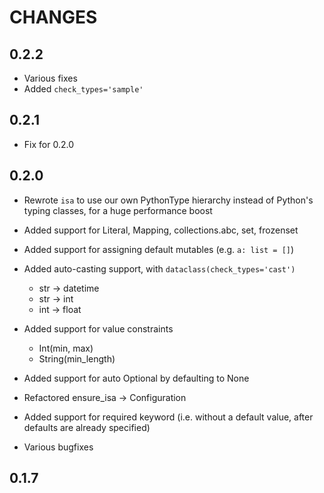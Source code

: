 # CHANGES

## 0.2.2

- Various fixes
- Added `check_types='sample'`

## 0.2.1

- Fix for 0.2.0

## 0.2.0

- Rewrote `isa` to use our own PythonType hierarchy instead of Python's typing classes, for a huge performance boost

- Added support for Literal, Mapping, collections.abc, set, frozenset

- Added support for assigning default mutables (e.g. `a: list = []`)

- Added auto-casting support, with `dataclass(check_types='cast')`
	- str -> datetime
	- str -> int
	- int -> float

- Added support for value constraints
	- Int(min, max)
	- String(min_length)

- Added support for auto Optional by defaulting to None

- Refactored ensure_isa -> Configuration

- Added support for required keyword (i.e. without a default value, after defaults are already specified)

- Various bugfixes

## 0.1.7